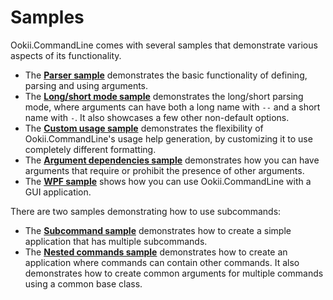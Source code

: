 # Samples

Ookii.CommandLine comes with several samples that demonstrate various aspects of its functionality.

- The [**Parser sample**](Parser) demonstrates the basic functionality of defining, parsing and
  using arguments.
- The [**Long/short mode sample**](LongShort) demonstrates the long/short parsing mode, where
  arguments can have both a long name with `--` and a short name with `-`. It also showcases a few
  other non-default options.
- The [**Custom usage sample**](CustomUsage) demonstrates the flexibility of Ookii.CommandLine's
  usage help generation, by customizing it to use completely different formatting.
- The [**Argument dependencies sample**](ArgumentDependencies) demonstrates how you can have
  arguments that require or prohibit the presence of other arguments.
- The [**WPF sample**](Wpf) shows how you can use Ookii.CommandLine with a GUI application.

There are two samples demonstrating how to use subcommands:

- The [**Subcommand sample**](Subcommand) demonstrates how to create a simple application that has
  multiple subcommands.
- The [**Nested commands sample**](NestedCommands) demonstrates how to create an application where commands can
  contain other commands. It also demonstrates how to create common arguments for multiple commands
  using a common base class.
